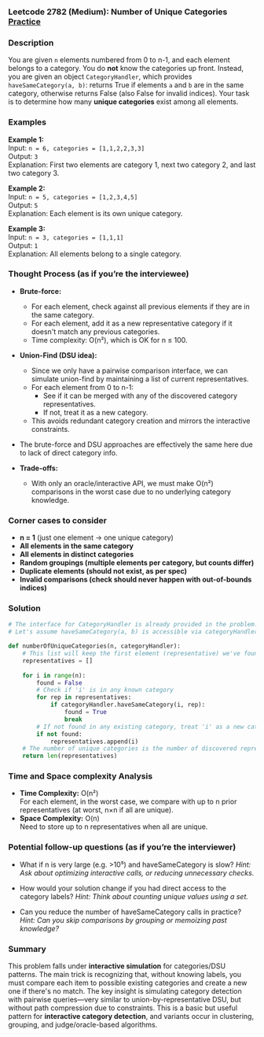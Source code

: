### Leetcode 2782 (Medium): Number of Unique Categories [Practice](https://leetcode.com/problems/number-of-unique-categories)

### Description  
You are given `n` elements numbered from 0 to n-1, and each element belongs to a category. You do **not** know the categories up front. Instead, you are given an object `CategoryHandler`, which provides `haveSameCategory(a, b)`: returns True if elements `a` and `b` are in the same category, otherwise returns False (also False for invalid indices). Your task is to determine how many **unique categories** exist among all elements.

### Examples  

**Example 1:**  
Input: `n = 6, categories = [1,1,2,2,3,3]`  
Output: `3`  
Explanation: First two elements are category 1, next two category 2, and last two category 3.  

**Example 2:**  
Input: `n = 5, categories = [1,2,3,4,5]`  
Output: `5`  
Explanation: Each element is its own unique category.

**Example 3:**  
Input: `n = 3, categories = [1,1,1]`  
Output: `1`  
Explanation: All elements belong to a single category.

### Thought Process (as if you’re the interviewee)  

- **Brute-force:**  
  - For each element, check against all previous elements if they are in the same category.  
  - For each element, add it as a new representative category if it doesn't match any previous categories.  
  - Time complexity: O(n²), which is OK for n ≤ 100.

- **Union-Find (DSU idea):**  
  - Since we only have a pairwise comparison interface, we can simulate union-find by maintaining a list of current representatives.  
  - For each element from 0 to n-1:  
    - See if it can be merged with any of the discovered category representatives.  
    - If not, treat it as a new category.  
  - This avoids redundant category creation and mirrors the interactive constraints.

- The brute-force and DSU approaches are effectively the same here due to lack of direct category info.  
- **Trade-offs:**  
  - With only an oracle/interactive API, we must make O(n²) comparisons in the worst case due to no underlying category knowledge.


### Corner cases to consider  
- **n = 1** (just one element → one unique category)
- **All elements in the same category**
- **All elements in distinct categories**
- **Random groupings (multiple elements per category, but counts differ)**
- **Duplicate elements (should not exist, as per spec)**
- **Invalid comparisons (check should never happen with out-of-bounds indices)**


### Solution

```python
# The interface for CategoryHandler is already provided in the problem.
# Let's assume haveSameCategory(a, b) is accessible via categoryHandler object.

def numberOfUniqueCategories(n, categoryHandler):
    # This list will keep the first element (representative) we've found for each category
    representatives = []
    
    for i in range(n):
        found = False
        # Check if 'i' is in any known category
        for rep in representatives:
            if categoryHandler.haveSameCategory(i, rep):
                found = True
                break
        # If not found in any existing category, treat 'i' as a new category representative
        if not found:
            representatives.append(i)
    # The number of unique categories is the number of discovered representatives
    return len(representatives)
```

### Time and Space complexity Analysis  

- **Time Complexity:** O(n²)  
  For each element, in the worst case, we compare with up to n prior representatives (at worst, n×n if all are unique).
- **Space Complexity:** O(n)  
  Need to store up to n representatives when all are unique.

### Potential follow-up questions (as if you’re the interviewer)  

- What if n is very large (e.g. >10⁵) and haveSameCategory is slow?
  *Hint: Ask about optimizing interactive calls, or reducing unnecessary checks.*

- How would your solution change if you had direct access to the category labels?
  *Hint: Think about counting unique values using a set.*

- Can you reduce the number of haveSameCategory calls in practice?
  *Hint: Can you skip comparisons by grouping or memoizing past knowledge?*

### Summary
This problem falls under **interactive simulation** for categories/DSU patterns. The main trick is recognizing that, without knowing labels, you must compare each item to possible existing categories and create a new one if there's no match. The key insight is simulating category detection with pairwise queries—very similar to union-by-representative DSU, but without path compression due to constraints. This is a basic but useful pattern for **interactive category detection**, and variants occur in clustering, grouping, and judge/oracle-based algorithms.